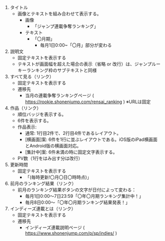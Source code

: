 1. タイトル
   - 画像とテキストを組み合わせて表示する。
      - 画像
         - 「ジャンプ連載争奪ランキング」
      - テキスト
         - 「〇月期」
            - 毎月1日0:00~「〇月」部分が変わる
2. 説明文
   - 固定テキストを表示する
   - テキストが画面幅を超えた場合の表示（省略 or 改行）は、ジャンプルーキーランキング枠のサブテキストと同様
3. すべて見る（リンク）
   - 固定テキストを表示する
   - 遷移先
      - 当月の連載争奪ランキングページ ( https://rookie.shonenjump.com/rensai_ranking )  ※URLは固定
4. 作品（リンク）
   - 順位バッジを表示する。
   - 6件を表示する。
   - 作品表示:
      - 通常: 1行目2件で、2行目4件であるレイアウト。
      - [横画面]案: 6件を1行に並ぶレイアウトである。iOS版のiPad横画面とAndroid版の横画面対応。 
      - [集計中]案:  6件未満の時に固定文字表示する。
   - PV数（1行をはみ出す分は改行）
5. 更新時間
   - 固定テキストを表示する
      - 「(毎時更新!〇月〇日〇時時点)」
6. 前月のランキング結果（リンク）
   - 前月のランキング結果ボタンの文字が日付によって変わる：
      - 毎月1日0:00～7日23:59「〇年〇月期ランキング集計中！」
      - 毎月8日0:00～「〇年〇月期ランキング結果発表！」
7. インディーズ連載とは（リンク）
   - 固定テキストを表示する
   - 遷移先
      - インディーズ連載説明ページ ( https://www.shonenjump.com/p/sp/indies/ )
